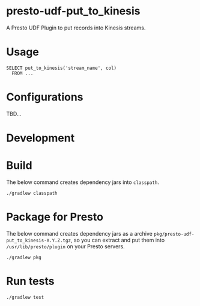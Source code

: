 presto-udf-put_to_kinesis
==============================

A Presto UDF Plugin to put records into Kinesis streams.

# Usage

```
SELECT put_to_kinesis('stream_name', col)
  FROM ...
```

# Configurations

TBD...

# Development

# Build

The below command creates dependency jars into `classpath`.

```
./gradlew classpath
```

# Package for Presto

The below command creates dependency jars as a archive `pkg/presto-udf-put_to_kinesis-X.Y.Z.tgz`, so you can extract and put them into `/usr/lib/presto/plugin` on your Presto servers.

```
./gradlew pkg
```

# Run tests

```
./gradlew test
```


